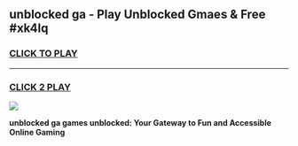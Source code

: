 
## unblocked ga - Play Unblocked Gmaes & Free #xk4lq
<h3>
<a href="https://news.freeplayer.one?title=unblocked_ga&ref=03M">CLICK TO PLAY</a></h3>
<hr>

<h3>
<a href="https://news.freeplayer.one?title=unblocked_ga&ref=03M">CLICK 2 PLAY</a>
  
</h3>

<a href="https://news.freeplayer.one?title=unblocked_ga&ref=03M"><img src="https://clearcache.store/games.png"></a>


**unblocked ga games unblocked: Your Gateway to Fun and Accessible Online Gaming**
